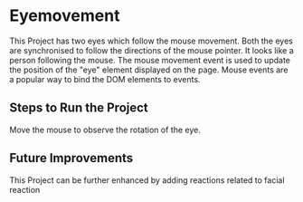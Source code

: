 # Eyemovement

This Project has two eyes which follow the mouse movement. Both the eyes are synchronised to follow the directions of the mouse pointer. It looks like a person following the mouse. The mouse movement event is used to update the position of the "eye" element displayed on the page. Mouse events are a popular way to bind the DOM elements to events.

## Steps to Run the Project

Move the mouse to observe the rotation of the eye.

## Future Improvements

This Project can be further enhanced by adding reactions related to facial reaction

